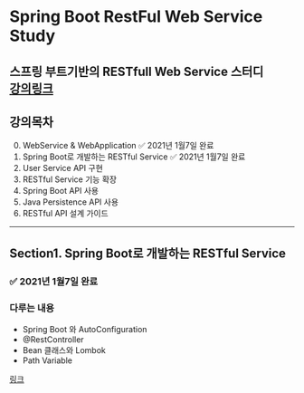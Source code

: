 # Spring Boot RestFul Web Service Study
스프링 부트기반의 RESTfull Web Service 스터디<br>
[강의링크](https://www.inflearn.com/course/spring-boot-restful-web-services)
---
## 강의목차
0. WebService & WebApplication ✅ 2021년 1월7일 완료
1. Spring Boot로 개발하는 RESTful Service ✅ 2021년 1월7일 완료
2. User Service API 구현
3. RESTful Service 기능 확장
4. Spring Boot API 사용
5. Java Persistence API 사용
6. RESTful API 설계 가이드

---

## Section1. Spring Boot로 개발하는 RESTful Service
### ✅ 2021년 1월7일 완료
### 다루는 내용
* Spring Boot 와 AutoConfiguration
* @RestController
* Bean 클래스와 Lombok
* Path Variable

[링크](https://github.com/sinwoo1225/RESTful-Web-Service-Study/tree/3211d68464be21042d8da842e50000644451b56c)
